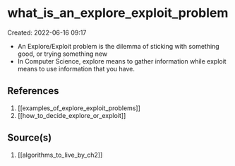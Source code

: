 # what_is_an_explore_exploit_problem
Created: 2022-06-16 09:17

- An Explore/Exploit problem is the dilemma of sticking with something good, or trying something new
- In Computer Science, explore means to gather information while exploit means to use information that you have.

## References
1. [[examples_of_explore_exploit_problems]]
2. [[how_to_decide_explore_or_exploit]]

## Source(s)
1. [[algorithms_to_live_by_ch2]]